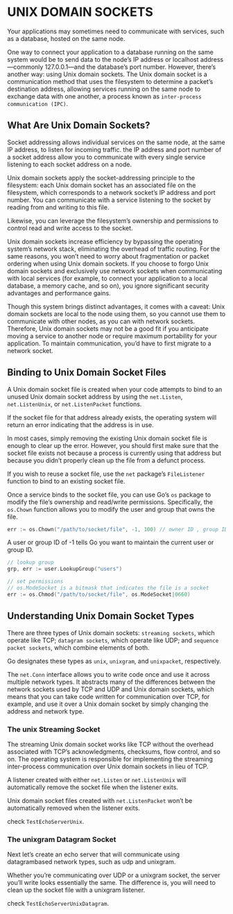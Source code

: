 # UNIX DOMAIN SOCKETS

Your applications may sometimes need to communicate with services, such as a database, hosted on the same node.

One way to connect your application to a database running on the same system would be to send data to the node’s IP address or localhost address—commonly 127.0.0.1—and the database’s port number. However, there’s another way: using Unix domain sockets. The Unix domain socket is a communication method that uses the filesystem to determine a packet’s destination address, allowing services running on the same node to exchange data with one another, a process known as `inter-process communication (IPC)`.

## What Are Unix Domain Sockets?

Socket addressing allows individual services on the same node, at the same IP address, to listen for incoming traffic. the IP address and port number of a socket address allow you to communicate with every single service listening to each socket address on a node.

Unix domain sockets apply the socket-addressing principle to the filesystem: each Unix domain socket has an associated file on the filesystem, which corresponds to a network socket’s IP address and port number. You can communicate with a service listening to the socket by reading from and writing to this file.

Likewise, you can leverage the filesystem’s ownership and permissions to control read and write access to the socket. 

Unix domain sockets increase efficiency by bypassing the operating system’s network stack, eliminating the overhead of traffic routing. For the same reasons, you won’t need to worry about fragmentation or packet ordering when using Unix domain sockets. If you choose to forgo Unix domain sockets and exclusively use network sockets when communicating with local services (for example, to connect your application to a local database, a memory cache, and so on), you ignore significant security advantages and performance gains.

Though this system brings distinct advantages, it comes with a caveat: Unix domain sockets are local to the node using them, so you cannot use them to communicate with other nodes, as you can with network sockets. Therefore, Unix domain sockets may not be a good fit if you anticipate moving a service to another node or require maximum portability for your application. To maintain communication, you’d have to first migrate to a network socket.

## Binding to Unix Domain Socket Files

A Unix domain socket file is created when your code attempts to bind to an unused Unix domain socket address by using the `net.Listen`, `net.ListenUnix`, or `net.ListenPacket` functions.

If the socket file for that address already exists, the operating system will return an error indicating that the address is in use.

In most cases, simply removing the existing Unix domain socket file is enough to clear up the error. However, you should first make sure that the socket file exists not because a process is currently using that address but because you didn’t properly clean up the file from a defunct process.

If you wish to reuse a socket file, use the `net` package’s `FileListener` function to bind to an existing socket file.

Once a service binds to the socket file, you can use Go’s `os` package to modify the file’s ownership and read/write permissions. Specifically, the `os.Chown` function allows you to modify the user and group that owns the file.

```go
err := os.Chown("/path/to/socket/file", -1, 100) // owner ID , group ID
```

A user or group ID of -1 tells Go you want to maintain the current user or group ID.

```go
// lookup group
grp, err := user.LookupGroup("users")
```

```go
// set permissions 
// os.ModeSocket is a bitmask that indicates the file is a socket
err := os.Chmod("/path/to/socket/file", os.ModeSocket|0660)
```

## Understanding Unix Domain Socket Types
There are three types of Unix domain sockets: `streaming sockets`, which operate like TCP; `datagram sockets`, which operate like UDP; and `sequence packet sockets`, which combine elements of both.

Go designates these types as `unix`, `unixgram`, and `unixpacket`, respectively.

The `net.Conn` interface allows you to write code once and use it across multiple network types. It abstracts many of the differences between the network sockets used by TCP and UDP and Unix domain sockets, which means that you can take code written for communication over TCP, for example, and use it over a Unix domain socket by simply changing the address and network type.

### The unix Streaming Socket

The streaming Unix domain socket works like TCP without the overhead associated with TCP’s acknowledgments, checksums, flow control, and so on. The operating system is responsible for implementing the streaming inter-process communication over Unix domain sockets in lieu of TCP.

A listener created with either `net.Listen` or `net.ListenUnix` will automatically remove the socket file when the listener exits.

Unix domain socket files created with `net.ListenPacket` won’t be automatically removed when the listener exits.

check `TestEchoServerUnix`.

### The unixgram Datagram Socket

Next let’s create an echo server that will communicate using datagrambased network types, such as udp and unixgram. 

Whether you’re communicating over UDP or a unixgram socket, the server you’ll write looks essentially the same. The difference is, you will need to clean up the socket file with a unixgram listener.


check `TestEchoServerUnixDatagram`.